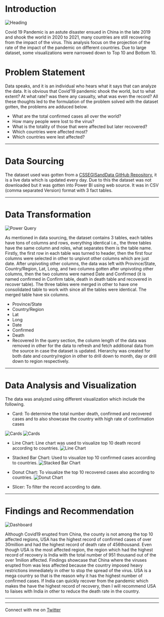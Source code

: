 # Introduction

![Heading](https://github.com/Mr-Art-coder/Covid19-Data-Analysis/blob/main/PANDEMIC.jpg)

Covid 19 Pandemic is an astute disaster ensued in China in the late 2019 and shook the world in 2020 to 2021, many countries are still recovering from the impact of the virus. 
This analysis focus on the projection of the rate of the impact of the pandemic on different countries. Due to large dataset, some visualizations were narrowed down to Top 10 and Bottom 10.

# Problem Statement

Data speaks, and it is an individual who hears what it says that can analyze the data. It is obvious that Covid’19 pandemic shook the world, but to what extent? At what rate? was there any casualty, what was even the record? All these thoughts led to the formulation of the problem solved with the dataset gotten, the problems are adduced below.
- What are the total confirmed cases all over the world?
- How many people were lost to the virus?
- What is the totality of those that were affected but later recovered?
- Which countries were affected most?
- Which countries were lest affected?
----

# Data Sourcing

The dataset used was gotten from a [CSSEGISandData GitHub Repository](https://github.com/CSSEGISandData/COVID-19/tree/master/csse_covid_19_data), it is a live data which is updated every day. Due to this the dataset was not downloaded but it was gotten into Power BI using web source. It was in CSV (comma separated Version) format with 3 fact tables. 

----

# Data Transformation
![Power Query](https://github.com/Mr-Art-coder/Covid19-Data-Analysis/blob/main/Power%20Query.JPG)

As mentioned in data sourcing, the dataset contains 3 tables, each tables have tons of columns and rows, everything identical i.e., the three tables have the same column and roles, what separates them is the table name. 
Firstly, the first row in each table was turned to header, then the first four columns were selected in other to unpivot other columns which are just date. After unpivoting other columns, the data was left with Province/State, Country/Region, Lat, Long, and two columns gotten after unpivoting other columns, then the two columns were named Date and Confirmed (it is named confirmed in Confirm table, death in death table and recovered in recover table).
The three tables were merged in other to have one consolidated table to work with since all the tables were identical. The merged table have six columns.
- Province/State
- Country/Region
- Lat
- Long
- Date
- Confirmed
- Death
- Recovered
In the query section, the column length of the data was removed in other for the data to refresh and fetch additional data from the source in case the dataset is updated.
Hierarchy was created for both date and country/region in other to drill down to month, day or drill down to region respectively.

----

# Data Analysis and Visualization
The data was analyzed using different visualization which include the following.
- Card: To determine the total number death, confirmed and recovered cases and to also showcase the country with high rate of confirmation cases

![Cards](https://github.com/Mr-Art-coder/Covid19-Data-Analysis/blob/main/Cards.JPG) ![Cards](https://github.com/Mr-Art-coder/Covid19-Data-Analysis/blob/main/Card%20Most%20Affected.JPG)

- Line Chart: Line chart was used to visualize top 10 death record according to countries.
![Line Chart](https://github.com/Mr-Art-coder/Covid19-Data-Analysis/blob/main/Line%20Chart.JPG)

- Stacked Bar Chart: Used to visualize top 10 confirmed cases according to countries.
 ![Stacked Bar Chart](https://github.com/Mr-Art-coder/Covid19-Data-Analysis/blob/main/Stacked%20Bar%20Chart.JPG)
 
- Donut Chart: To visualize the top 10 recovered cases also according to countries.
![Donut Chart](https://github.com/Mr-Art-coder/Covid19-Data-Analysis/blob/main/Donut%20Chart.JPG)

- Slicer: To filter the record according to date.

----

# Findings and Recommendation
![Dashboard](https://github.com/Mr-Art-coder/Covid19-Data-Analysis/blob/main/Dashboard.JPG)

Although Covid19 erupted from China, the county is not among the top 10 affected regions, USA has the highest record of confirmed cases of over 30million and had the highest record of death rate of 456thousand.   Even though USA is the most affected region, the region which had the highest record of recovery is India with the total number of 951 thousand out of the over 1milion affected.
Findings showcase that China where the viruses erupted from was less affected because the country imposed heavy restrictions immediately in other to stop the spread of the virus. USA is a mega country so that is the reason why it has the highest number of confirmed cases. If India can quickly recover from the pandemic which makes the have the highest record of recovery, then I will recommend USA to liaises with India in other to reduce the death rate in the country.

----
----

Connect with me on [Twitter](https://twitter.com/Mr_Art_officia)






